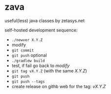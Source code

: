 # zava
useful(less) java classes by zetasys.net

self-hosted development sequence:
- `./newver X.Y.Z`
- modify
- `git commit`
- `git push` optional
- `./gradlew build`
- test, if fail go back to *modify*
- `git tag vX.Y.Z` (with the same *X.Y.Z*)
- `git push`
- `git push --tags`
- create release on githb web for the tag: *vX.Y.Z*
